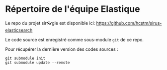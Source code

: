 # Répertoire de l'équipe Elastique

Le repo du projet sir👓gle est disponible ici: https://github.com/hcstm/sirus-elasticsearch

Le code source est enregistré comme sous-module `git` de ce repo.

Pour récupérer la dernière version des codes sources :

    git submodule init
    git submodule update --remote

